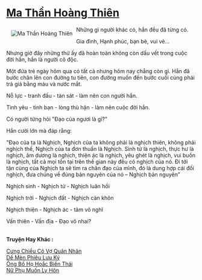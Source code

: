 <a href="https://utruyen.com/ma-than-hoang-thien/17319/" title="Ma Thần Hoàng Thiên"><h1>Ma Thần Hoàng Thiên</h1></a><div style="display:table"><img align="right" style="float: left; padding: 10px;" src="https://utruyen.com/images/story/200x260/ma-than-hoang-thien.jpg" alt="Ma Thần Hoàng Thiên">Những gì người khác có, hắn đều đã từng có.<p></p>Gia đình, Hạnh phúc, bạn bè, vui vẻ...<p></p>Nhưng giờ đây những thứ ấy đã hoàn toàn không còn dấu vết trong cuộc đời hắn, hắn là người cô độc.<p></p>Một đứa trẻ ngày hôm qua có tất cả nhưng hôm nay chẳng còn gì. Hắn đã bước chân lên con đường tu tiên, con đường muốn đến bước cuối cùng phải trả giá bằng máu và nước mắt.<p></p>Nỗ lực - tranh đấu - tàn sát - làm nên con người hắn. <p></p>Tình yêu - tình bạn - lòng thù hận - làm nên cuộc đời hắn. <p></p>Có người từng hỏi "Đạo của ngươi là gì?" <p></p>Hắn cười lớn mà đáp rằng: <p></p>"Đạo của ta là Nghịch, Nghịch của ta không phải là nghịch thiên, không phải nghịch thế, Nghịch của ta đơn thuần là Nghịch. Sinh tử là nghịch, thực hư là nghịch, âm dương là nghịch, thiện ác là nghịch, yêu ghét là nghịch, vui buồn là nghịch, tất cả mọi tồn tại trên thế gian này đều có nghịch của nó. Đi tới tận cùng của Nghịch ta sẽ tìm ra chân đạo của mình, đó là dung hợp cái đối nghịch, đưa chúng về đúng bản nguyên của nó – Nghịch bản nguyên” <p></p>Nghịch sinh - Nghịch tử - Nghịch luân hồi <p></p>Nghịch trời - Nghịch đất - Nghịch càn khôn <p></p>Nghịch thiện - Nghịch ác - tâm vô nghĩ <p></p>Vấn thiên - Vấn địa - Đạo vô nhai? </div><p><br><b>Truyện Hay Khác :</b></p><a href="https://utruyen.com/cung-chieu-co-vo-quan-nhan/21948/" alt="Cưng Chiều Cô Vợ Quân Nhân">Cưng Chiều Cô Vợ Quân Nhân</a><br/><a href="https://github.com/quanluxury/truyenhot/tree/master/truyenhay/3399/" alt="Dế Mèn Phiêu Lưu Ký">Dế Mèn Phiêu Lưu Ký</a><br/><a href="https://www.flickr.com/photos/184340401@N07/48819226437/" alt="Ông Bố Họ Hoắc Biến Thái">Ông Bố Họ Hoắc Biến Thái</a><br/><a href="https://www.flickr.com/photos/184340401@N07/48818904496/" alt="Nữ Phụ Muốn Ly Hôn">Nữ Phụ Muốn Ly Hôn</a><br/>